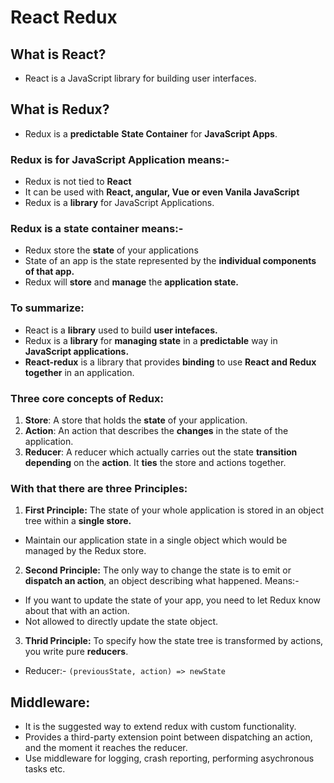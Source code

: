 # React Redux

## What is React?
- React is a JavaScript library for building user interfaces.

## What is Redux?
- Redux is a **predictable** **State Container** for **JavaScript Apps**.

### Redux is for JavaScript Application means:-
 - Redux is not tied to **React**
 - It can be used with **React, angular, Vue or even Vanila JavaScript**
 - Redux is a **library** for JavaScript Applications.

### Redux is a state container means:-
 - Redux store the **state** of your applications
 - State of an app is the state represented by the **individual components of that app.**
 - Redux will **store** and **manage** the **application state.**

### To summarize:
 - React is a **library** used to build **user intefaces.**
 - Redux is a **library** for **managing state** in a **predictable** way in **JavaScript applications.**
 - **React-redux** is a library that provides **binding** to use **React and Redux** **together** in an application.

### Three core concepts of Redux:
 1. **Store**: A store that holds the **state** of your application.
 2. **Action**: An action that describes the **changes** in the state of the application.
 3. **Reducer**: A reducer which actually carries out the state **transition** **depending** on the **action**. It **ties** the store and actions together.

### With that there are three Principles:
 1. **First Principle:** The state of your whole application is stored in an object tree within a **single store.**
 - Maintain our application state in a single object which would be managed by the Redux store.
2. **Second Principle:** The only way to change the state is to emit or **dispatch an action**, an object describing what happened. Means:-
- If you want to update the state of your app, you need to let Redux know about that with an action. 
- Not allowed to directly update the state object.
3. **Thrid Principle:** To specify how the state tree is transformed by actions, you write pure **reducers**.
- Reducer:- `(previousState, action) => newState`

## Middleware:
- It is the suggested way to extend redux with custom functionality.
- Provides a third-party extension point between dispatching an action, and the moment it reaches the reducer.
- Use middleware for logging, crash reporting, performing asychronous tasks etc.
